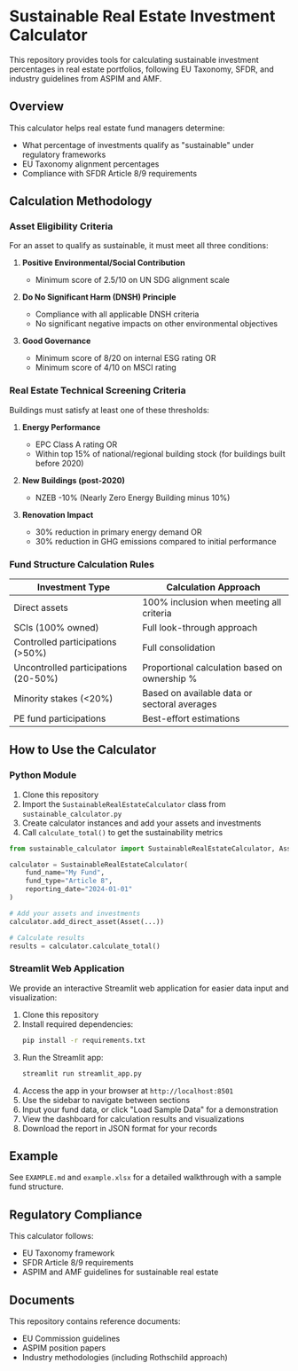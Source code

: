 # Sustainable Real Estate Investment Calculator

This repository provides tools for calculating sustainable investment percentages in real estate portfolios, following EU Taxonomy, SFDR, and industry guidelines from ASPIM and AMF.

## Overview

This calculator helps real estate fund managers determine:
- What percentage of investments qualify as "sustainable" under regulatory frameworks
- EU Taxonomy alignment percentages
- Compliance with SFDR Article 8/9 requirements

## Calculation Methodology

### Asset Eligibility Criteria

For an asset to qualify as sustainable, it must meet all three conditions:

1. **Positive Environmental/Social Contribution**
   - Minimum score of 2.5/10 on UN SDG alignment scale

2. **Do No Significant Harm (DNSH) Principle**
   - Compliance with all applicable DNSH criteria
   - No significant negative impacts on other environmental objectives

3. **Good Governance**
   - Minimum score of 8/20 on internal ESG rating OR
   - Minimum score of 4/10 on MSCI rating

### Real Estate Technical Screening Criteria

Buildings must satisfy at least one of these thresholds:

1. **Energy Performance**
   - EPC Class A rating OR
   - Within top 15% of national/regional building stock (for buildings built before 2020)

2. **New Buildings (post-2020)**
   - NZEB -10% (Nearly Zero Energy Building minus 10%)

3. **Renovation Impact**
   - 30% reduction in primary energy demand OR
   - 30% reduction in GHG emissions compared to initial performance

### Fund Structure Calculation Rules

| Investment Type | Calculation Approach |
|----------------|----------------------|
| Direct assets | 100% inclusion when meeting all criteria |
| SCIs (100% owned) | Full look-through approach |
| Controlled participations (>50%) | Full consolidation |
| Uncontrolled participations (20-50%) | Proportional calculation based on ownership % |
| Minority stakes (<20%) | Based on available data or sectoral averages |
| PE fund participations | Best-effort estimations |

## How to Use the Calculator

### Python Module

1. Clone this repository
2. Import the `SustainableRealEstateCalculator` class from `sustainable_calculator.py`
3. Create calculator instances and add your assets and investments
4. Call `calculate_total()` to get the sustainability metrics

```python
from sustainable_calculator import SustainableRealEstateCalculator, Asset

calculator = SustainableRealEstateCalculator(
    fund_name="My Fund",
    fund_type="Article 8",
    reporting_date="2024-01-01"
)

# Add your assets and investments
calculator.add_direct_asset(Asset(...))

# Calculate results
results = calculator.calculate_total()
```

### Streamlit Web Application

We provide an interactive Streamlit web application for easier data input and visualization:

1. Clone this repository
2. Install required dependencies:
   ```bash
   pip install -r requirements.txt
   ```
3. Run the Streamlit app:
   ```bash
   streamlit run streamlit_app.py
   ```
4. Access the app in your browser at `http://localhost:8501`
5. Use the sidebar to navigate between sections
6. Input your fund data, or click "Load Sample Data" for a demonstration
7. View the dashboard for calculation results and visualizations
8. Download the report in JSON format for your records

## Example

See `EXAMPLE.md` and `example.xlsx` for a detailed walkthrough with a sample fund structure.

## Regulatory Compliance

This calculator follows:
- EU Taxonomy framework
- SFDR Article 8/9 requirements
- ASPIM and AMF guidelines for sustainable real estate

## Documents

This repository contains reference documents:
- EU Commission guidelines
- ASPIM position papers
- Industry methodologies (including Rothschild approach)